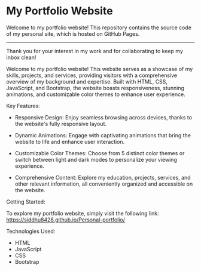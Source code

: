 # My Portfolio Website

Welcome to my portfolio website! This repository contains the source code of my personal site, which is hosted on GitHub Pages.
<hr>
Thank you for your interest in my work and for collaborating to keep my inbox clean!

Welcome to my portfolio website! This website serves as a showcase of my skills, projects, and services, providing visitors with a comprehensive overview of my background and expertise. Built with HTML, CSS, JavaScript, and Bootstrap, the website boasts responsiveness, stunning animations, and customizable color themes to enhance user experience.

Key Features:

- Responsive Design: Enjoy seamless browsing across devices, thanks to the website's fully responsive layout.

- Dynamic Animations: Engage with captivating animations that bring the website to life and enhance user interaction.

- Customizable Color Themes: Choose from 5 distinct color themes or switch between light and dark modes to personalize your viewing experience.

- Comprehensive Content: Explore my education, projects, services, and other relevant information, all conveniently organized and accessible on the website.

Getting Started:

To explore my portfolio website, simply visit the following link: https://siddhu8428.github.io/Personal-portfolio/

Technologies Used:

- HTML
- JavaScript
- CSS
- Bootstrap
